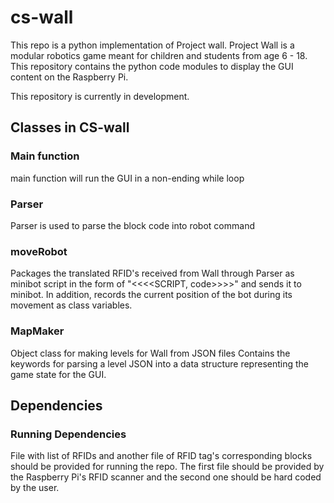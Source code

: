 # cs-wall
This repo is a python implementation of Project wall.
Project Wall is a modular robotics game meant for children and students from age 6 - 18. This repository contains the python code modules to display the GUI content on the Raspberry Pi. 

This repository is currently in development.

## Classes in CS-wall
### Main function
main function will run the GUI in a non-ending while loop

### Parser 
Parser is used to parse the block code into robot command

### moveRobot
Packages the translated RFID's received from Wall through Parser as minibot script in the form of "<<<<SCRIPT, code>>>>" and sends it to minibot. In addition, records the current position of the bot during its movement as class variables.

### MapMaker
Object class for making levels for Wall from JSON files
Contains the keywords for parsing a level JSON into a data structure representing the game state for the GUI.

## Dependencies

### Running Dependencies 
File with list of RFIDs and another file of RFID tag's corresponding blocks should be provided for running the repo. The first file should be provided by the Raspberry Pi's RFID scanner and the second one should be hard coded by the user.  